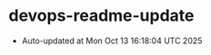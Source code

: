 # devops-readme-update
<!--START_SECTION:activity-->
- Auto-updated at Mon Oct 13 16:18:04 UTC 2025
<!--END_SECTION:activity-->
